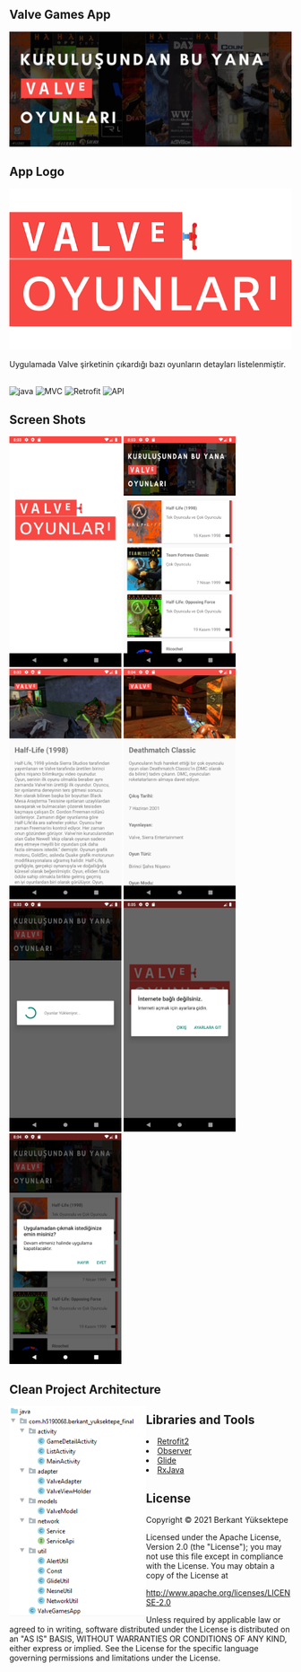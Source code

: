 
## Valve Games App 
<p align="center"><img src="https://raw.githubusercontent.com/Berkantyuks/Valve_Games_App/master/app/src/main/res/drawable/banner_valve_3.png"/></p>

## App Logo
<p align="center"><img src="https://raw.githubusercontent.com/Berkantyuks/H5190068_berkantyuksektepe/main/Oyunlar%C4%B1.png"/></p>
Uygulamada Valve şirketinin çıkardığı bazı oyunların detayları listelenmiştir.
<br><br>

![java](https://img.shields.io/badge/Java-1.8.xxx-brightgreen.svg)
![MVC](https://img.shields.io/badge/Clean--Code-MVC-brightgreen.svg)
![Retrofit](https://img.shields.io/badge/Retrofit-2.xx-orange.svg)
<a><img src="https://img.shields.io/badge/API-21%2B-brightgreen.svg?style=flat" alt="API" /></a>

## Screen Shots
<p>
  <img height= "411"  src="https://raw.githubusercontent.com/Berkantyuks/Valve_Games_App/master/screens/Splash-E1.png" alt="S-E1" />
  <img height= "411"  src="https://raw.githubusercontent.com/Berkantyuks/Valve_Games_App/master/screens/Main-E2.png" alt="S-E2" />
  <img height= "411"  src="https://raw.githubusercontent.com/Berkantyuks/Valve_Games_App/master/screens/Detail-E3.png" alt="S-E3" />
  <img height= "411"  src="https://raw.githubusercontent.com/Berkantyuks/Valve_Games_App/master/screens/Detail-E3-2.png" alt="nC" />
  <img height= "411"  src="https://raw.githubusercontent.com/Berkantyuks/Valve_Games_App/master/screens/Loading.png" alt="sE" />
  <img height= "411"  src="https://raw.githubusercontent.com/Berkantyuks/Valve_Games_App/master/screens/NoNetworkConnection.png" alt="Nc" />
  <img height= "411"  src="https://raw.githubusercontent.com/Berkantyuks/Valve_Games_App/master/screens/AppExit.png" alt="Nc" />
</p>


## Clean Project Architecture
<p><img align="left" width="244px"; src="https://raw.githubusercontent.com/Berkantyuks/Valve_Games_App/master/assets/mimari.png"/></p>


## Libraries and Tools 
<li><a href="https://square.github.io/retrofit/">Retrofit2</a></li>
<li><a href="https://developer.android.com/reference/android/arch/lifecycle/Observer">Observer</a></li> 
<li><a href="https://bumptech.github.io/glide/doc/download-setup.html">Glide</a></li>
<li><a href="https://github.com/ReactiveX/RxJava">RxJava</a></li> 


## License
Copyright © 2021 Berkant Yüksektepe

Licensed under the Apache License, Version 2.0 (the "License");
you may not use this file except in compliance with the License.
You may obtain a copy of the License at

   http://www.apache.org/licenses/LICENSE-2.0

Unless required by applicable law or agreed to in writing, software
distributed under the License is distributed on an "AS IS" BASIS,
WITHOUT WARRANTIES OR CONDITIONS OF ANY KIND, either express or implied.
See the License for the specific language governing permissions and
limitations under the License.

